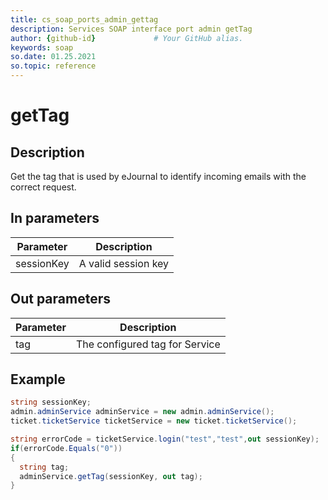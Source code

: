 ```yaml
---
title: cs_soap_ports_admin_gettag
description: Services SOAP interface port admin getTag
author: {github-id}             # Your GitHub alias.
keywords: soap
so.date: 01.25.2021
so.topic: reference
---
```


# getTag

## Description

Get the tag that is used by eJournal to identify incoming emails with the correct request.

## In parameters

| Parameter | Description |
|---|---|
| sessionKey | A valid session key |

## Out parameters

| Parameter | Description |
|---|---|
| tag | The configured tag for Service |

## Example

```csharp
string sessionKey;
admin.adminService adminService = new admin.adminService();
ticket.ticketService ticketService = new ticket.ticketService();

string errorCode = ticketService.login("test","test",out sessionKey);
if(errorCode.Equals("0"))
{
  string tag;
  adminService.getTag(sessionKey, out tag);
}
```

<!-- Referenced links -->
[1]: ../../error-codes.md
